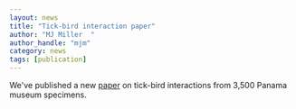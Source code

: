 ```yaml
---
layout: news
title: "Tick-bird interaction paper"
author: "MJ Miller	"
author_handle: "mjm"
category: news
tags: [publication]
---
```

We've published a new [paper] on tick-bird interactions from 3,500 Panama museum specimens.
 
[paper]: http://journals.plos.org/plosone/article?id=10.1371/journal.pone.0155989

